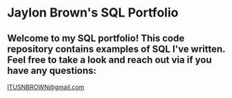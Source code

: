 # Jaylon Brown's SQL Portfolio

## Welcome to my SQL portfolio! This code repository contains examples of SQL I've written. Feel free to take a look and reach out via if you have any questions: 
ITUSNBROWN@gmail.com
